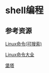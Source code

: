 # **shell编程**

## **参考资源**

[Linux命令(可搜索)](https://www.linuxcool.com)

[Linux命令大全](https://developer.aliyun.com/article/681643)

[堡塔](https://www.bt.cn/linux.html?invite_code=MV9wcGJuaWI=&sdclkid=A52D15fGxSDNArDiA5g&bd_vid=10627050294943519534)
